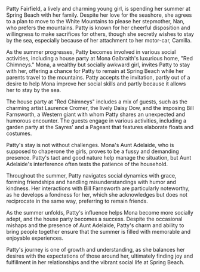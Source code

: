 Patty Fairfield, a lively and charming young girl, is spending her summer at Spring Beach with her family. Despite her love for the seashore, she agrees to a plan to move to the White Mountains to please her stepmother, Nan, who prefers the mountains. Patty is known for her cheerful disposition and willingness to make sacrifices for others, though she secretly wishes to stay by the sea, especially because of her attachment to her motor-car, Camilla.

As the summer progresses, Patty becomes involved in various social activities, including a house party at Mona Galbraith's luxurious home, "Red Chimneys." Mona, a wealthy but socially awkward girl, invites Patty to stay with her, offering a chance for Patty to remain at Spring Beach while her parents travel to the mountains. Patty accepts the invitation, partly out of a desire to help Mona improve her social skills and partly because it allows her to stay by the sea.

The house party at "Red Chimneys" includes a mix of guests, such as the charming artist Laurence Cromer, the lively Daisy Dow, and the imposing Bill Farnsworth, a Western giant with whom Patty shares an unexpected and humorous encounter. The guests engage in various activities, including a garden party at the Sayres' and a Pageant that features elaborate floats and costumes.

Patty's stay is not without challenges. Mona's Aunt Adelaide, who is supposed to chaperone the girls, proves to be a fussy and demanding presence. Patty's tact and good nature help manage the situation, but Aunt Adelaide's interference often tests the patience of the household.

Throughout the summer, Patty navigates social dynamics with grace, forming friendships and handling misunderstandings with humor and kindness. Her interactions with Bill Farnsworth are particularly noteworthy, as he develops a fondness for her, which she acknowledges but does not reciprocate in the same way, preferring to remain friends.

As the summer unfolds, Patty's influence helps Mona become more socially adept, and the house party becomes a success. Despite the occasional mishaps and the presence of Aunt Adelaide, Patty's charm and ability to bring people together ensure that the summer is filled with memorable and enjoyable experiences.

Patty's journey is one of growth and understanding, as she balances her desires with the expectations of those around her, ultimately finding joy and fulfillment in her relationships and the vibrant social life at Spring Beach.